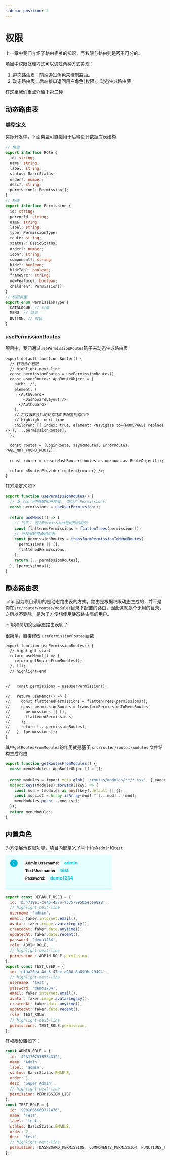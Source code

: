 ```yaml
---
sidebar_position: 2
---
```


# 权限
上一章中我们介绍了路由相关的知识，而权限与路由则是密不可分的。

项目中权限处理方式可以通过两种方式实现：
1. 静态路由表：前端通过角色来控制路由。
2. 动态路由表：后端接口返回用户角色(权限)，动态生成路由表

在这里我们重点介绍下第二种

## 动态路由表
### 类型定义
实际开发中，下面类型可直接用于后端设计数据库表结构
```ts
// 角色
export interface Role {
  id: string;
  name: string;
  label: string;
  status: BasicStatus;
  order?: number;
  desc?: string;
  permission?: Permission[];
}
// 权限
export interface Permission {
  id: string;
  parentId: string;
  name: string;
  label: string;
  type: PermissionType;
  route: string;
  status?: BasicStatus;
  order?: number;
  icon?: string;
  component?: string;
  hide?: boolean;
  hideTab?: boolean;
  frameSrc?: string;
  newFeature?: boolean;
  children?: Permission[];
}
// 权限类型
export enum PermissionType {
  CATALOGUE, // 目录
  MENU, // 菜单
  BUTTON, // 按钮
}
```

### usePermissionRoutes
项目中，我们通过`usePermissionRoutes`钩子来动态生成路由表
```tsx title='src/router/index.tsx'
export default function Router() {
  // 获取用户权限
  // highlight-next-line
  const permissionRoutes = usePermissionRoutes();
  const asyncRoutes: AppRouteObject = {
    path: '/',
    element: (
      <AuthGuard>
        <DashboardLayout />
      </AuthGuard>
    ),
    // 将权限转换后的动态路由表配置到路由中
    // highlight-next-line
    children: [{ index: true, element: <Navigate to={HOMEPAGE} replace /> }, ...permissionRoutes],
  };

  const routes = [LoginRoute, asyncRoutes, ErrorRoutes, PAGE_NOT_FOUND_ROUTE];

  const router = createHashRouter(routes as unknown as RouteObject[]);

  return <RouterProvider router={router} />;
}

```
其方法定义如下
```ts title='src/router/hooks/use-permission-routes.tsx'
export function usePermissionRoutes() {
  // 从 store中获取用户权限， 类型为 Permission[]
  const permissions = useUserPermission();

  return useMemo(() => {
    // 拍平： 因为Permission是树形结构的
    const flattenedPermissions = flattenTrees(permissions!);
    // 将权限转换成路由表
    const permissionRoutes = transformPermissionToMenuRoutes(
      permissions || [],
      flattenedPermissions,
    );
    return [...permissionRoutes];
  }, [permissions]);
}
```

## 静态路由表

:::tip 
因为项目采用的是动态路由表的方式，路由是根据权限动态生成的，并不是你在`src/router/routes/modules`目录下配置的路由，因此这就是个无用的目录，之所以不删除，是为了方便想使用静态路由表的用户。

:::
那如何切换回静态路由表呢？

很简单，直接修改 `usePermissionRoutes`函数
```tsx
export function usePermissionRoutes() {
  // highlight-start
  return useMemo(() => {
    return getRoutesFromModules();
  }, []);
  // highlight-end


//   const permissions = useUserPermission();

//   return useMemo(() => {
//     const flattenedPermissions = flattenTrees(permissions!);
//     const permissionRoutes = transformPermissionToMenuRoutes(
//       permissions || [],
//       flattenedPermissions,
//     );
//     return [...permissionRoutes];
//   }, [permissions]);
}
```
其中`getRoutesFromModules`的作用就是基于 `src/router/routes/modules` 文件结构生成路由
```ts title='src/router/utils.ts'
export function getRoutesFromModules() {
  const menuModules: AppRouteObject[] = [];

  const modules = import.meta.glob('./routes/modules/**/*.tsx', { eager: true });
  Object.keys(modules).forEach((key) => {
    const mod = (modules as any)[key].default || {};
    const modList = Array.isArray(mod) ? [...mod] : [mod];
    menuModules.push(...modList);
  });
  return menuModules;
}
```



## 内置角色
为方便展示权限功能，项目内部定义了两个角色`admin`和`test`

![](./assets/admin_test.png)

```js title='src/_mock/assets.js'
export const DEFAULT_USER = {
  id: 'b34719e1-ce46-457e-9575-99505ecee828',
  // highlight-next-line
  username: 'admin',
  email: faker.internet.email(),
  avatar: faker.image.avatarLegacy(),
  createdAt: faker.date.anytime(),
  updatedAt: faker.date.recent(),
  password: 'demo1234',
  role: ADMIN_ROLE,
  // highlight-next-line
  permissions: ADMIN_ROLE.permission,
};
export const TEST_USER = {
  id: 'efaa20ea-4dc5-47ee-a200-8a899be29494',
  // highlight-next-line
  username: 'test',
  password: 'demo1234',
  email: faker.internet.email(),
  avatar: faker.image.avatarLegacy(),
  createdAt: faker.date.anytime(),
  updatedAt: faker.date.recent(),
  role: TEST_ROLE,
  // highlight-next-line
  permissions: TEST_ROLE.permission,
};
```

其权限设置如下：
```js title='src/_mock/assets.js'
const ADMIN_ROLE = {
  id: '4281707933534332',
  name: 'Admin',
  label: 'admin',
  status: BasicStatus.ENABLE,
  order: 1,
  desc: 'Super Admin',
  // highlight-next-line
  permission: PERMISSION_LIST,
};
const TEST_ROLE = {
  id: '9931665660771476',
  name: 'Test',
  label: 'test',
  status: BasicStatus.ENABLE,
  order: 2,
  desc: 'test',
  // highlight-next-line
  permission: [DASHBOARD_PERMISSION, COMPONENTS_PERMISSION, FUNCTIONS_PERMISSION],
};
```